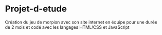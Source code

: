 # Projet-d-etude
Création du jeu de morpion avec son site internet en équipe pour une durée de 2 mois et codé avec les langages HTML/CSS et JavaScript

